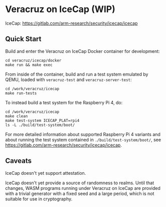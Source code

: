 # Veracruz on IceCap (WIP)

IceCap: https://gitlab.com/arm-research/security/icecap/icecap

## Quick Start

Build and enter the Veracruz on IceCap Docker container for development:

```
cd veracruz/icecap/docker
make run && make exec
```

From inside of the container, build and run a test system emulated by QEMU,
loaded with `veracruz-test` and `veracruz-server-test`:

```
cd /work/veracruz/icecap
make run-tests
```

To instead build a test system for the Raspberry Pi 4, do:

```
cd /work/veracruz/icecap
make clean
make test-system ICECAP_PLAT=rpi4
ls -L ./build/test-system/boot/
```

For more detailed information about supported Raspberry Pi 4 variants and about running the test system contained in `./build/test-system/boot/`, see https://gitlab.com/arm-research/security/icecap/icecap.

## Caveats

IceCap doesn't yet support attestation.

IceCap doesn't yet provide a source of randomness to realms. Until that changes, WASM programs running under Veracruz on IceCap are provided with a trivial generator with a fixed seed and a large period, which is not suitable for use in cryptography.
